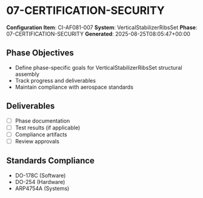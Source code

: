 # 07-CERTIFICATION-SECURITY

**Configuration Item**: CI-AF081-007
**System**: VerticalStabilizerRibsSet
**Phase**: 07-CERTIFICATION-SECURITY
**Generated**: 2025-08-25T08:05:47+00:00

## Phase Objectives
- Define phase-specific goals for VerticalStabilizerRibsSet structural assembly
- Track progress and deliverables
- Maintain compliance with aerospace standards

## Deliverables
- [ ] Phase documentation
- [ ] Test results (if applicable)
- [ ] Compliance artifacts
- [ ] Review approvals

## Standards Compliance
- DO-178C (Software)
- DO-254 (Hardware)
- ARP4754A (Systems)

